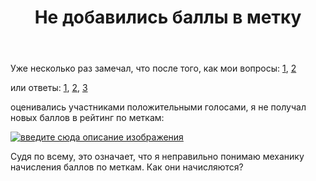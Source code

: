 ﻿---
title: "Не добавились баллы в метку"
se.owner.user_id: 188116
se.owner.display_name: "hedgehogues"
se.owner.link: "https://ru.meta.stackoverflow.com/users/188116/hedgehogues"
se.link: "https://ru.meta.stackoverflow.com/questions/10412/%d0%9d%d0%b5-%d0%b4%d0%be%d0%b1%d0%b0%d0%b2%d0%b8%d0%bb%d0%b8%d1%81%d1%8c-%d0%b1%d0%b0%d0%bb%d0%bb%d1%8b-%d0%b2-%d0%bc%d0%b5%d1%82%d0%ba%d1%83"
se.question_id: 10412
se.post_type: question
---
<p>Уже несколько раз замечал, что после того, как мои вопросы: <a href="https://ru.stackoverflow.com/questions/1117848/%D0%9E%D1%82%D0%BB%D0%B8%D1%87%D0%B8%D0%B5-type-%D0%BE%D1%82-isinstance">1</a>, <a href="https://ru.stackoverflow.com/questions/1117852/%D0%97%D0%B0%D1%87%D0%B5%D0%BC-%D0%BD%D1%83%D0%B6%D0%B5%D0%BD-%D0%BE%D0%BF%D0%B5%D1%80%D0%B0%D1%82%D0%BE%D1%80-pass">2</a> </p>

<p>или ответы: <a href="https://ru.stackoverflow.com/questions/1115839/%D0%9A%D0%B0%D0%BA%D0%BE%D0%B9-%D0%BC%D0%B0%D1%81%D1%81%D0%B8%D0%B2-%D0%B8%D0%B7-10-%D1%8F%D1%87%D0%B5%D0%B5%D0%BA-%D0%B1%D1%83%D0%B4%D0%B5%D1%82-%D1%81%D0%BE%D1%80%D1%82%D0%B8%D1%80%D0%BE%D0%B2%D0%B0%D1%82%D1%8C%D1%81%D1%8F-%D0%9F%D1%83%D0%B7%D1%8B%D1%80%D1%8C%D0%BA%D0%BE%D0%BC-%D0%B7%D0%B0-%D0%BC%D0%B5%D0%BD%D1%8C%D1%88%D0%B5%D0%B5-%D0%BA%D0%BE%D0%BB%D0%B8%D1%87%D0%B5%D1%81%D1%82%D0%B2%D0%BE-%D0%BF/1118066#1118066">1</a>, <a href="https://ru.stackoverflow.com/questions/1117732/%D0%9F%D0%B5%D1%80%D0%B5%D0%B4%D0%B0%D1%82%D1%8C-%D0%B0%D1%80%D0%B3%D1%83%D0%BC%D0%B5%D0%BD%D1%82%D1%8B-%D0%BC%D0%B0%D1%81%D1%81%D0%B8%D0%B2%D0%B0-%D0%B2-%D1%84%D1%83%D0%BD%D0%BA%D1%86%D0%B8%D1%8E/1117787#1117787">2</a>, <a href="https://ru.stackoverflow.com/questions/1114544/%D0%A1%D1%87%D0%B8%D1%82%D1%8B%D0%B2%D0%B0%D0%BD%D0%B8%D0%B5-stdin-%D0%BF%D0%BE%D1%81%D1%82%D1%80%D0%BE%D1%87%D0%BD%D0%BE-%D0%B2-%D1%86%D0%B8%D0%BA%D0%BB%D0%B5-%D0%B8%D1%81%D0%BF%D0%BE%D0%BB%D1%8C%D0%B7%D1%83%D1%8F-fmt-scanlnstr/1114640#1114640">3</a></p>

<p>оценивались участниками положительными голосами, я не получал новых баллов в рейтинг по меткам:</p>

<p><a href="https://i.stack.imgur.com/p6fOC.png" rel="nofollow noreferrer"><img src="https://i.stack.imgur.com/p6fOC.png" alt="введите сюда описание изображения"></a></p>

<p>Судя по всему, это означает, что я неправильно понимаю механику начисления баллов по меткам. Как они начисляются?</p>
